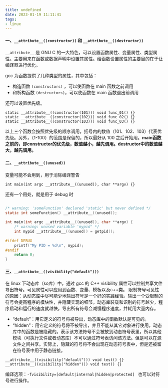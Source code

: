 ```yaml
---
title: undefined
date: 2023-01-19 11:11:41
tags:
- linux
---
```


#### 一、`__attribute__((constructor))` 和 `__attribute__((destructor))`

`__attribute__` 是 GNU C 的一大特色，可以设置函数属性、变量属性、类型属性。主要用来在函数或数据声明中设置其属性。给函数设置属性的主要目的在于让编译器进行优化。

gcc 为函数提供了几种类型的属性，其中包括：

- 构造函数 `(constructors)` ，可以使函数在 main 函数之前调用
- 和析构函数 `(destructors)`，可以使函数在 main 函数退出前调用

还可以设置优先级。

```
static __attribute__((constructor(101))) void func_01() {}
static __attribute__((constructor(102))) void func_02() {}
static __attribute__((constructor(103))) void func_03() {}
```

以上三个函数会按照优先级的顺序调用，括号内的数值（101、102、103）代表优先级。另外，（1-100）的范围是保留的，所以最好从 100 之后开始用。**main函数之前的，即constructor的优先级，数值越小，越先调用。destructor中的数值越大，越先调用。**

#### 二、`__attribute__((unused))`

变量可能不会用到，用于消除编译警告

```
int main(int argc __attribute__((unused)), char **argv) {}
```

还有一个用处，就是用于 debug 时

```c

/* warning: 'someFunction' declared 'static' but never defined */
static int someFunction() __attribute__((unused));
 
int main(int argc __attribute__((unused)), char **argv) {
	/* warning: unused variable 'mypid' */
	int	mypid __attribute__((unused)) = getpid();
 
#ifdef DEBUG
	printf("My PID = %d\n", mypid);
#endif
	return 0;
}
```

#### 三、`__attribute__((visibility("default")))` 

在 linux 下动态库（so库）中，通过 gcc 的 C++ visibility 属性可以控制共享文件导出符号。可见属性可以应用到函数、变量、模板以及c++类。
限制符号可见性的原因：从动态库中尽可能少地输出符号是一个好的实践经验。输出一个受限制的符号会提高程序的模块性，并隐藏实现的细节。动态库装载和识别的符号越少，程序启动和运行的速度就越快。导出所有符号会减慢程序速度，并耗用大量内存。

- “default”：用它定义的符号将被导出，动态库中的函数默认是可见的。
- “hidden”：用它定义的符号将不被导出，并且不能从其它对象进行使用，动态库中的函数是被隐藏的。表示该方法符号不会被放到动态符号表里，所以其他模块（可执行文件或者动态库）不可以通过符号表访问该方法。但是可以在源文件之间共享。实际上，隐藏的符号将不会出现在动态符号表中，但是还被留在符号表中用于静态链接。

```
__attribute__((visibility("default"))) void test() {}
__attribute__((visibility("hidden"))) void test() {}
```

编译选项：`-fvisibility=[default|internal|hidden|protected] ` 也可以对符号进行操作。




















